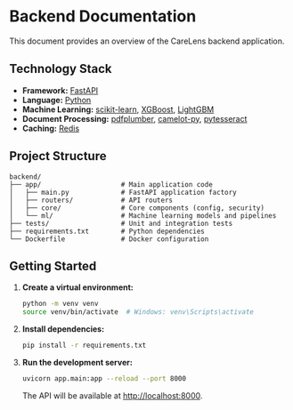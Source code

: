 # Backend Documentation

This document provides an overview of the CareLens backend application.

## Technology Stack

- **Framework:** [FastAPI](https://fastapi.tiangolo.com/)
- **Language:** [Python](https://www.python.org/)
- **Machine Learning:** [scikit-learn](https://scikit-learn.org/), [XGBoost](https://xgboost.ai/), [LightGBM](https://lightgbm.readthedocs.io/)
- **Document Processing:** [pdfplumber](https://github.com/jsvine/pdfplumber), [camelot-py](https://github.com/camelot-dev/camelot), [pytesseract](https://pypi.org/project/pytesseract/)
- **Caching:** [Redis](https://redis.io/)

## Project Structure

```
backend/
├── app/                    # Main application code
│   ├── main.py             # FastAPI application factory
│   ├── routers/            # API routers
│   ├── core/               # Core components (config, security)
│   └── ml/                 # Machine learning models and pipelines
├── tests/                  # Unit and integration tests
├── requirements.txt        # Python dependencies
└── Dockerfile              # Docker configuration
```

## Getting Started

1.  **Create a virtual environment:**

    ```bash
    python -m venv venv
    source venv/bin/activate  # Windows: venv\Scripts\activate
    ```

2.  **Install dependencies:**

    ```bash
    pip install -r requirements.txt
    ```

3.  **Run the development server:**

    ```bash
    uvicorn app.main:app --reload --port 8000
    ```

    The API will be available at [http://localhost:8000](http://localhost:8000).
